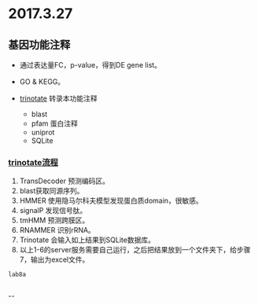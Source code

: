 # 2017.3.27

## 基因功能注释
 - 通过表达量FC，p-value，得到DE gene list。
 - GO & KEGG。

 - [trinotate](http://trinotate.github.io/) 转录本功能注释
   - blast
   - pfam 蛋白注释
   - uniprot
   - SQLite

### [trinotate流程](http://trinotate.github.io/)
1. TransDecoder 预测编码区。
2. blast获取同源序列。
3. HMMER 使用隐马尔科夫模型发现蛋白质domain，很敏感。
4. signalP 发现信号肽。
5. tmHMM 预测跨膜区。
6. RNAMMER 识别rRNA。
7. Trinotate 会输入如上结果到SQLite数据库。
8. 以上1-6的server服务需要自己运行，之后把结果放到一个文件夹下，给步骤7，输出为excel文件。


```
lab8a


```








--
